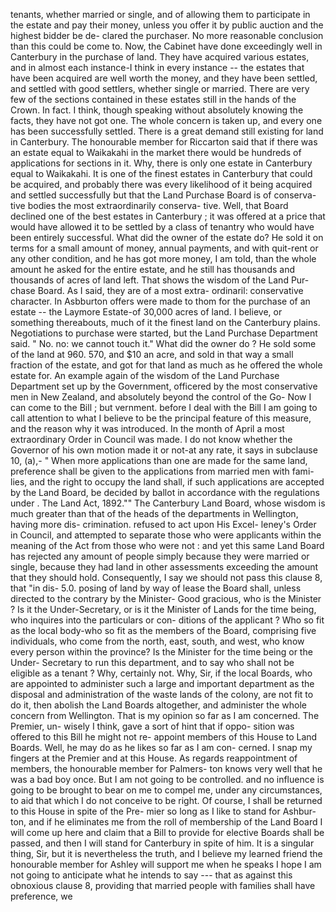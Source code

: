 tenants, whether married or single, and of allowing them to participate in the estate and pay their money, unless you offer it by public auction and the highest bidder be de- clared the purchaser. No more reasonable conclusion than this could be come to. Now, the Cabinet have done exceedingly well in Canterbury in the purchase of land. They have acquired various estates, and in almost each instance-I think in every instance -- the estates that have been acquired are well worth the money, and they have been settled, and settled with good settlers, whether single or married. There are very few of the sections contained in these estates still in the hands of the Crown. In fact. I think, though speaking without absolutely knowing the facts, they have not got one. The whole concern is taken up, and every one has been successfully settled. There is a great demand still existing for land in Canterbury. The honourable member for Riccarton said that if there was an estate equal to Waikakahi in the market there would be hundreds of applications for sections in it. Why, there is only one estate in Canterbury equal to Waikakahi. It is one of the finest estates in Canterbury that could be acquired, and probably there was every likelihood of it being acquired and settled successfully but that the Land Purchase Board is of conserva- tive bodies the most extraordinarily conserva- tive. Well, that Board declined one of the best estates in Canterbury ; it was offered at a price that would have allowed it to be settled by a class of tenantry who would have been entirely successful. What did the owner of the estate do? He sold it on terms for a small amount of money, annual payments, and with quit-rent or any other condition, and he has got more money, I am told, than the whole amount he asked for the entire estate, and he still has thousands and thousands of acres of land left. That shows the wisdom of the Land Pur- chase Board. As I said, they are of a most extra- ordinaril: conservative character. In Asbburton offers were made to thom for the purchase of an estate -- the Laymore Estate-of 30,000 acres of land. I believe, or something thereabouts, much of it the finest land on the Canterbury plains. Negotiations to purchase were started, but the Land Purchase Department said. " No. no: we cannot touch it." What did the owner do ? He sold some of the land at 960. 570, and $10 an acre, and sold in that way a small fraction of the estate, and got for that land as much as he offered the whole estate for. An example again of the wisdom of the Land Purchase Department set up by the Government, officered by the most conservative men in New Zealand, and absolutely beyond the control of the Go- Now I can come to the Bill ; but vernment. before I deal with the Bill I am going to call attention to what I believe to be the principal feature of this measure, and the reason why it was introduced. In the month of April a most extraordinary Order in Council was made. I do not know whether the Governor of his own motion made it or not-at any rate, it says in subclause 10, (a),- " When more applications than one are made for the same land, preference shall be given to the applications from married men with fami- lies, and the right to occupy the land shall, if such applications are accepted by the Land Board, be decided by ballot in accordance with the regulations under . The Land Act, 1892."" The Canterbury Land Board, whose wisdom is much greater than that of the heads of the departments in Wellington, having more dis- crimination. refused to act upon His Excel- leney's Order in Council, and attempted to separate those who were applicants within the meaning of the Act from those who were not : and yet this same Land Board has rejected any amount of people simply because they were married or single, because they had land in other assessments exceeding the amount that they should hold. Consequently, I say we should not pass this clause 8, that "in dis- 5.0. posing of land by way of lease the Board shall, unless directed to the contrary by the Minister- Good gracious, who is the Minister ? Is it the Under-Secretary, or is it the Minister of Lands for the time being, who inquires into the particulars or con- ditions of the applicant ? Who so fit as the local body-who so fit as the members of the Board, comprising five individuals, who come from the north, east, south, and west, who know every person within the province? Is the Minister for the time being or the Under- Secretary to run this department, and to say who shall not be eligible as a tenant ? Why, certainly not. Why, Sir, if the local Boards, who are appointed to administer such a large and important department as the disposal and administration of the waste lands of the colony, are not fit to do it, then abolish the Land Boards altogether, and administer the whole concern from Wellington. That is my opinion so far as I am concerned. The Premier, un- wisely I think, gave a sort of hint that if oppo- sition was offered to this Bill he might not re- appoint members of this House to Land Boards. Well, he may do as he likes so far as I am con- cerned. I snap my fingers at the Premier and at this House. As regards reappointment of members, the honourable member for Palmers- ton knows very well that he was a bad boy once. But I am not going to be controlled. and no influence is going to be brought to bear on me to compel me, under any circumstances, to aid that which I do not conceive to be right. Of course, I shall be returned to this House in spite of the Pre- mier so long as I like to stand for Ashbur- ton, and if he eliminates me from the roll of membership of the Land Board I will come up here and claim that a Bill to provide for elective Boards shall be passed, and then I will stand for Canterbury in spite of him. It is a singular thing, Sir, but it is nevertheless the truth, and I believe my learned friend the honourable member for Ashley will support me when he speaks I hope I am not going to anticipate what he intends to say --- that as against this obnoxious clause 8, providing that married people with families shall have preference, we 